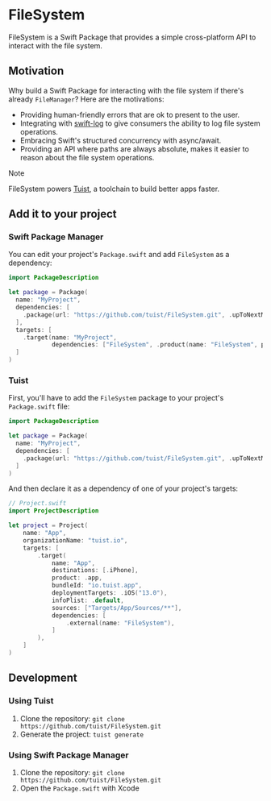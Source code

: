 # FileSystem

FileSystem is a Swift Package that provides a simple cross-platform API to interact with the file system.

## Motivation
Why build a Swift Package for interacting with the file system if there's already `FileManager`? Here are the motivations:

- Providing human-friendly errors that are ok to present to the user.
- Integrating with [swift-log](https://github.com/apple/swift-log) to give consumers the ability to log file system operations.
- Embracing Swift's structured concurrency with async/await.
- Providing an API where paths are always absolute, makes it easier to reason about the file system operations.

> [!NOTE]
> FileSystem powers [Tuist](https://tuist.io), a toolchain to build better apps faster.

## Add it to your project

### Swift Package Manager

You can edit your project's `Package.swift` and add `FileSystem` as a dependency:

```swift
import PackageDescription

let package = Package(
  name: "MyProject",
  dependencies: [
    .package(url: "https://github.com/tuist/FileSystem.git", .upToNextMajor(from: "0.1.0"))
  ],
  targets: [
    .target(name: "MyProject", 
            dependencies: ["FileSystem", .product(name: "FileSystem", package: "FileSystem")]),
  ]
)
```

### Tuist

First, you'll have to add the `FileSystem` package to your project's `Package.swift` file:

```swift
import PackageDescription

let package = Package(
  name: "MyProject",
  dependencies: [
    .package(url: "https://github.com/tuist/FileSystem.git", .upToNextMajor(from: "0.1.0"))
  ]
)
```

And then declare it as a dependency of one of your project's targets:

```swift
// Project.swift
import ProjectDescription

let project = Project(
    name: "App",
    organizationName: "tuist.io",
    targets: [
        .target(
            name: "App",
            destinations: [.iPhone],
            product: .app,
            bundleId: "io.tuist.app",
            deploymentTargets: .iOS("13.0"),
            infoPlist: .default,
            sources: ["Targets/App/Sources/**"],
            dependencies: [
                .external(name: "FileSystem"),
            ]
        ),
    ]
)
```

## Development

### Using Tuist

1. Clone the repository: `git clone https://github.com/tuist/FileSystem.git`
2. Generate the project: `tuist generate`


### Using Swift Package Manager

1. Clone the repository: `git clone https://github.com/tuist/FileSystem.git`
2. Open the `Package.swift` with Xcode